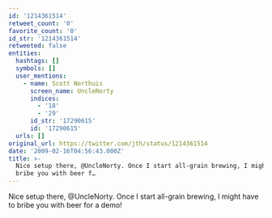 ```yaml
---
id: '1214361514'
retweet_count: '0'
favorite_count: '0'
id_str: '1214361514'
retweeted: false
entities:
  hashtags: []
  symbols: []
  user_mentions:
    - name: Scott Northuis
      screen_name: UncleNorty
      indices:
        - '18'
        - '29'
      id_str: '17290615'
      id: '17290615'
  urls: []
original_url: https://twitter.com/jth/status/1214361514
date: '2009-02-16T04:56:43.000Z'
title: >-
  Nice setup there, @UncleNorty. Once I start all-grain brewing, I might have to
  bribe you with beer f…
---
```


Nice setup there, @UncleNorty. Once I start all-grain brewing, I might have to bribe you with beer for a demo!